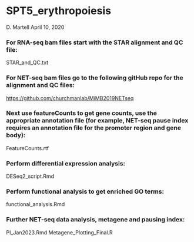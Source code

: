 # SPT5_erythropoiesis

D. Martell
April 10, 2020

### For RNA-seq bam files start with the STAR alignment and QC file:

STAR_and_QC.txt

### For NET-seq bam files go to the following gitHub repo for the alignment and QC files:

https://github.com/churchmanlab/MiMB2019NETseq

### Next use featureCounts to get gene counts, use the appropriate annotation file (for example, NET-seq pause index requires an annotation file for the promoter region and gene body):

FeatureCounts.rtf

### Perform differential expression analysis:

DESeq2_script.Rmd

### Perform functional analysis to get enriched GO terms:

functional_analysis.Rmd

### Further NET-seq data analysis, metagene and pausing index:

PI_Jan2023.Rmd
Metagene_Plotting_Final.R
